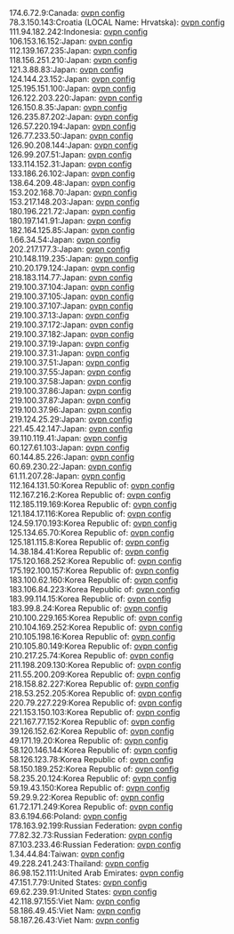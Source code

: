 174.6.72.9:Canada: [ovpn config](vpn/174_6_72_9.ovpn)  
78.3.150.143:Croatia (LOCAL Name: Hrvatska): [ovpn config](vpn/78_3_150_143.ovpn)  
111.94.182.242:Indonesia: [ovpn config](vpn/111_94_182_242.ovpn)  
106.153.16.152:Japan: [ovpn config](vpn/106_153_16_152.ovpn)  
112.139.167.235:Japan: [ovpn config](vpn/112_139_167_235.ovpn)  
118.156.251.210:Japan: [ovpn config](vpn/118_156_251_210.ovpn)  
121.3.88.83:Japan: [ovpn config](vpn/121_3_88_83.ovpn)  
124.144.23.152:Japan: [ovpn config](vpn/124_144_23_152.ovpn)  
125.195.151.100:Japan: [ovpn config](vpn/125_195_151_100.ovpn)  
126.122.203.220:Japan: [ovpn config](vpn/126_122_203_220.ovpn)  
126.150.8.35:Japan: [ovpn config](vpn/126_150_8_35.ovpn)  
126.235.87.202:Japan: [ovpn config](vpn/126_235_87_202.ovpn)  
126.57.220.194:Japan: [ovpn config](vpn/126_57_220_194.ovpn)  
126.77.233.50:Japan: [ovpn config](vpn/126_77_233_50.ovpn)  
126.90.208.144:Japan: [ovpn config](vpn/126_90_208_144.ovpn)  
126.99.207.51:Japan: [ovpn config](vpn/126_99_207_51.ovpn)  
133.114.152.31:Japan: [ovpn config](vpn/133_114_152_31.ovpn)  
133.186.26.102:Japan: [ovpn config](vpn/133_186_26_102.ovpn)  
138.64.209.48:Japan: [ovpn config](vpn/138_64_209_48.ovpn)  
153.202.168.70:Japan: [ovpn config](vpn/153_202_168_70.ovpn)  
153.217.148.203:Japan: [ovpn config](vpn/153_217_148_203.ovpn)  
180.196.221.72:Japan: [ovpn config](vpn/180_196_221_72.ovpn)  
180.197.141.91:Japan: [ovpn config](vpn/180_197_141_91.ovpn)  
182.164.125.85:Japan: [ovpn config](vpn/182_164_125_85.ovpn)  
1.66.34.54:Japan: [ovpn config](vpn/1_66_34_54.ovpn)  
202.217.177.3:Japan: [ovpn config](vpn/202_217_177_3.ovpn)  
210.148.119.235:Japan: [ovpn config](vpn/210_148_119_235.ovpn)  
210.20.179.124:Japan: [ovpn config](vpn/210_20_179_124.ovpn)  
218.183.114.77:Japan: [ovpn config](vpn/218_183_114_77.ovpn)  
219.100.37.104:Japan: [ovpn config](vpn/219_100_37_104.ovpn)  
219.100.37.105:Japan: [ovpn config](vpn/219_100_37_105.ovpn)  
219.100.37.107:Japan: [ovpn config](vpn/219_100_37_107.ovpn)  
219.100.37.13:Japan: [ovpn config](vpn/219_100_37_13.ovpn)  
219.100.37.172:Japan: [ovpn config](vpn/219_100_37_172.ovpn)  
219.100.37.182:Japan: [ovpn config](vpn/219_100_37_182.ovpn)  
219.100.37.19:Japan: [ovpn config](vpn/219_100_37_19.ovpn)  
219.100.37.31:Japan: [ovpn config](vpn/219_100_37_31.ovpn)  
219.100.37.51:Japan: [ovpn config](vpn/219_100_37_51.ovpn)  
219.100.37.55:Japan: [ovpn config](vpn/219_100_37_55.ovpn)  
219.100.37.58:Japan: [ovpn config](vpn/219_100_37_58.ovpn)  
219.100.37.86:Japan: [ovpn config](vpn/219_100_37_86.ovpn)  
219.100.37.87:Japan: [ovpn config](vpn/219_100_37_87.ovpn)  
219.100.37.96:Japan: [ovpn config](vpn/219_100_37_96.ovpn)  
219.124.25.29:Japan: [ovpn config](vpn/219_124_25_29.ovpn)  
221.45.42.147:Japan: [ovpn config](vpn/221_45_42_147.ovpn)  
39.110.119.41:Japan: [ovpn config](vpn/39_110_119_41.ovpn)  
60.127.61.103:Japan: [ovpn config](vpn/60_127_61_103.ovpn)  
60.144.85.226:Japan: [ovpn config](vpn/60_144_85_226.ovpn)  
60.69.230.22:Japan: [ovpn config](vpn/60_69_230_22.ovpn)  
61.11.207.28:Japan: [ovpn config](vpn/61_11_207_28.ovpn)  
112.164.131.50:Korea Republic of: [ovpn config](vpn/112_164_131_50.ovpn)  
112.167.216.2:Korea Republic of: [ovpn config](vpn/112_167_216_2.ovpn)  
112.185.119.169:Korea Republic of: [ovpn config](vpn/112_185_119_169.ovpn)  
121.184.17.116:Korea Republic of: [ovpn config](vpn/121_184_17_116.ovpn)  
124.59.170.193:Korea Republic of: [ovpn config](vpn/124_59_170_193.ovpn)  
125.134.65.70:Korea Republic of: [ovpn config](vpn/125_134_65_70.ovpn)  
125.181.115.8:Korea Republic of: [ovpn config](vpn/125_181_115_8.ovpn)  
14.38.184.41:Korea Republic of: [ovpn config](vpn/14_38_184_41.ovpn)  
175.120.168.252:Korea Republic of: [ovpn config](vpn/175_120_168_252.ovpn)  
175.192.100.157:Korea Republic of: [ovpn config](vpn/175_192_100_157.ovpn)  
183.100.62.160:Korea Republic of: [ovpn config](vpn/183_100_62_160.ovpn)  
183.106.84.223:Korea Republic of: [ovpn config](vpn/183_106_84_223.ovpn)  
183.99.114.15:Korea Republic of: [ovpn config](vpn/183_99_114_15.ovpn)  
183.99.8.24:Korea Republic of: [ovpn config](vpn/183_99_8_24.ovpn)  
210.100.229.165:Korea Republic of: [ovpn config](vpn/210_100_229_165.ovpn)  
210.104.169.252:Korea Republic of: [ovpn config](vpn/210_104_169_252.ovpn)  
210.105.198.16:Korea Republic of: [ovpn config](vpn/210_105_198_16.ovpn)  
210.105.80.149:Korea Republic of: [ovpn config](vpn/210_105_80_149.ovpn)  
210.217.25.74:Korea Republic of: [ovpn config](vpn/210_217_25_74.ovpn)  
211.198.209.130:Korea Republic of: [ovpn config](vpn/211_198_209_130.ovpn)  
211.55.200.209:Korea Republic of: [ovpn config](vpn/211_55_200_209.ovpn)  
218.158.82.227:Korea Republic of: [ovpn config](vpn/218_158_82_227.ovpn)  
218.53.252.205:Korea Republic of: [ovpn config](vpn/218_53_252_205.ovpn)  
220.79.227.229:Korea Republic of: [ovpn config](vpn/220_79_227_229.ovpn)  
221.153.150.103:Korea Republic of: [ovpn config](vpn/221_153_150_103.ovpn)  
221.167.77.152:Korea Republic of: [ovpn config](vpn/221_167_77_152.ovpn)  
39.126.152.62:Korea Republic of: [ovpn config](vpn/39_126_152_62.ovpn)  
49.171.19.20:Korea Republic of: [ovpn config](vpn/49_171_19_20.ovpn)  
58.120.146.144:Korea Republic of: [ovpn config](vpn/58_120_146_144.ovpn)  
58.126.123.78:Korea Republic of: [ovpn config](vpn/58_126_123_78.ovpn)  
58.150.189.252:Korea Republic of: [ovpn config](vpn/58_150_189_252.ovpn)  
58.235.20.124:Korea Republic of: [ovpn config](vpn/58_235_20_124.ovpn)  
59.19.43.150:Korea Republic of: [ovpn config](vpn/59_19_43_150.ovpn)  
59.29.9.22:Korea Republic of: [ovpn config](vpn/59_29_9_22.ovpn)  
61.72.171.249:Korea Republic of: [ovpn config](vpn/61_72_171_249.ovpn)  
83.6.194.66:Poland: [ovpn config](vpn/83_6_194_66.ovpn)  
178.163.92.199:Russian Federation: [ovpn config](vpn/178_163_92_199.ovpn)  
77.82.32.73:Russian Federation: [ovpn config](vpn/77_82_32_73.ovpn)  
87.103.233.46:Russian Federation: [ovpn config](vpn/87_103_233_46.ovpn)  
1.34.44.84:Taiwan: [ovpn config](vpn/1_34_44_84.ovpn)  
49.228.241.243:Thailand: [ovpn config](vpn/49_228_241_243.ovpn)  
86.98.152.111:United Arab Emirates: [ovpn config](vpn/86_98_152_111.ovpn)  
47.151.7.79:United States: [ovpn config](vpn/47_151_7_79.ovpn)  
69.62.239.91:United States: [ovpn config](vpn/69_62_239_91.ovpn)  
42.118.97.155:Viet Nam: [ovpn config](vpn/42_118_97_155.ovpn)  
58.186.49.45:Viet Nam: [ovpn config](vpn/58_186_49_45.ovpn)  
58.187.26.43:Viet Nam: [ovpn config](vpn/58_187_26_43.ovpn)  
